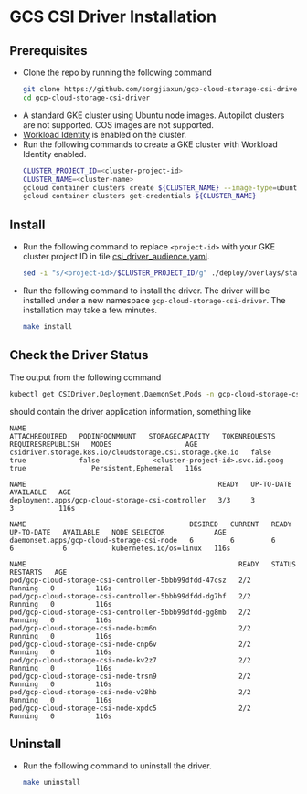 # GCS CSI Driver Installation

## Prerequisites
- Clone the repo by running the following command
  ```bash
  git clone https://github.com/songjiaxun/gcp-cloud-storage-csi-driver.git
  cd gcp-cloud-storage-csi-driver
  ```
- A standard GKE cluster using Ubuntu node images. Autopilot clusters are not supported. COS images are not supported.
- [Workload Identity](https://cloud.google.com/kubernetes-engine/docs/how-to/workload-identity) is enabled on the cluster.
- Run the following commands to create a GKE cluster with Workload Identity enabled.
  ```bash
  CLUSTER_PROJECT_ID=<cluster-project-id>
  CLUSTER_NAME=<cluster-name>
  gcloud container clusters create ${CLUSTER_NAME} --image-type=ubuntu_containerd --workload-pool=${CLUSTER_PROJECT_ID}.svc.id.goog
  gcloud container clusters get-credentials ${CLUSTER_NAME}
  ```

## Install
- Run the following command to replace `<project-id>` with your GKE cluster project ID in file [csi_driver_audience.yaml](../deploy/overlays/stable/csi_driver_audience.yaml).
  ```bash
  sed -i "s/<project-id>/$CLUSTER_PROJECT_ID/g" ./deploy/overlays/stable/csi_driver_audience.yaml
  ```
- Run the following command to install the driver. The driver will be installed under a new namespace `gcp-cloud-storage-csi-driver`. The installation may take a few minutes.
  ```bash
  make install
  ```

## Check the Driver Status
The output from the following command
```bash
kubectl get CSIDriver,Deployment,DaemonSet,Pods -n gcp-cloud-storage-csi-driver
```
should contain the driver application information, something like
```
NAME                                                       ATTACHREQUIRED   PODINFOONMOUNT   STORAGECAPACITY   TOKENREQUESTS                      REQUIRESREPUBLISH   MODES                  AGE
csidriver.storage.k8s.io/cloudstorage.csi.storage.gke.io   false            true             false             <cluster-project-id>.svc.id.goog   true                Persistent,Ephemeral   116s

NAME                                               READY   UP-TO-DATE   AVAILABLE   AGE
deployment.apps/gcp-cloud-storage-csi-controller   3/3     3            3           116s

NAME                                        DESIRED   CURRENT   READY   UP-TO-DATE   AVAILABLE   NODE SELECTOR            AGE
daemonset.apps/gcp-cloud-storage-csi-node   6         6         6       6            6           kubernetes.io/os=linux   116s

NAME                                                    READY   STATUS    RESTARTS   AGE
pod/gcp-cloud-storage-csi-controller-5bbb99dfdd-47csz   2/2     Running   0          116s
pod/gcp-cloud-storage-csi-controller-5bbb99dfdd-dg7hf   2/2     Running   0          116s
pod/gcp-cloud-storage-csi-controller-5bbb99dfdd-gg8mb   2/2     Running   0          116s
pod/gcp-cloud-storage-csi-node-bzm6n                    2/2     Running   0          116s
pod/gcp-cloud-storage-csi-node-cnp6v                    2/2     Running   0          116s
pod/gcp-cloud-storage-csi-node-kv2z7                    2/2     Running   0          116s
pod/gcp-cloud-storage-csi-node-trsn9                    2/2     Running   0          116s
pod/gcp-cloud-storage-csi-node-v28hb                    2/2     Running   0          116s
pod/gcp-cloud-storage-csi-node-xpdc5                    2/2     Running   0          116s
```

## Uninstall
- Run the following command to uninstall the driver.
  ```bash
  make uninstall
  ````